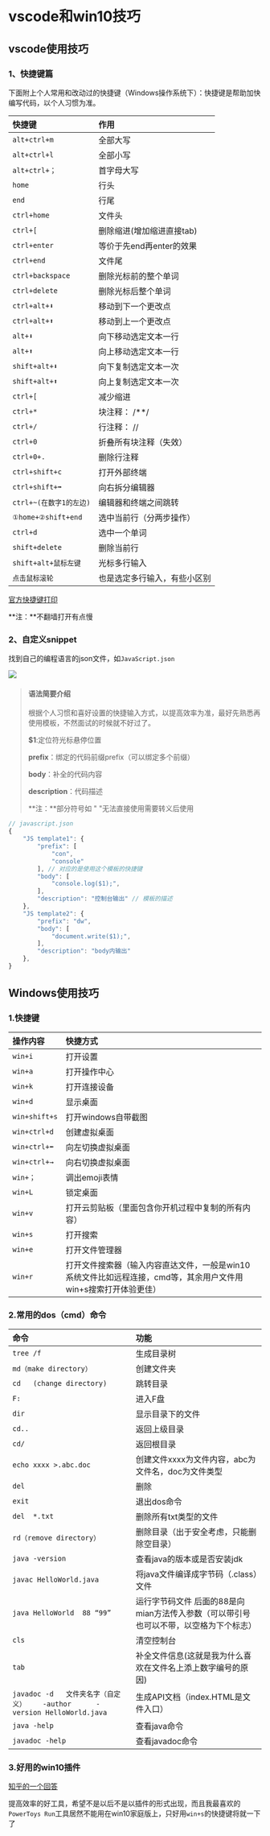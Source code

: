 # vscode和win10技巧

## vscode使用技巧

### 1、快捷键篇

下面附上个人常用和改动过的快捷键（Windows操作系统下）：快捷键是帮助加快编写代码，以个人习惯为准。

| 快捷键 | 作用 |
| :--- | :--- |
| `alt+ctrl+m` | 全部大写 |
| `alt+ctrl+l` | 全部小写 |
| `alt+ctrl+；` | 首字母大写 |
| `home` | 行头 |
| `end` | 行尾 |
| `ctrl+home` | 文件头 |
| `ctrl+[` | 删除缩进\(增加缩进直接tab\) |
| `ctrl+enter` | 等价于先end再enter的效果 |
| `ctrl+end` | 文件尾 |
| `ctrl+backspace` | 删除光标前的整个单词 |
| `ctrl+delete` | 删除光标后整个单词 |
| `ctrl+alt+⬇` | 移动到下一个更改点 |
| `ctrl+alt+⬆` | 移动到上一个更改点 |
| `alt+⬇` | 向下移动选定文本一行 |
| `alt+⬆` | 向上移动选定文本一行 |
| `shift+alt+⬇` | 向下复制选定文本一次 |
| `shift+alt+⬆` | 向上复制选定文本一次 |
| `ctrl+[` | 减少缩进 |
| `ctrl+*` | 块注释： /\*\*/  |
| `ctrl+/` | 行注释： // |
| `ctrl+0` | 折叠所有块注释（失效） |
| `ctrl+0+.` | 删除行注释 |
| `ctrl+shift+c` | 打开外部终端 |
| `ctrl+shift+➡` | 向右拆分编辑器 |
| `ctrl+~(在数字1的左边)` | 编辑器和终端之间跳转 |
| `①home+②shift+end` | 选中当前行（分两步操作） |
| `ctrl+d` | 选中一个单词 |
| `shift+delete` | 删除当前行 |
| `shift+alt+鼠标左键` | 光标多行输入 |
| `点击鼠标滚轮` | 也是选定多行输入，有些小区别 |

[官方快捷键打印](https://code.visualstudio.com/shortcuts/keyboard-shortcuts-windows.pdf)

**注：**不翻墙打开有点慢

### 2、自定义snippet

找到自己的编程语言的json文件，如`JavaScript.json`

![](https://zoulam-pic-repo.oss-cn-beijing.aliyuncs.com/img/image-20200719193459958.png)

> #### 语法简要介绍
>
> 根据个人习惯和喜好设置的快捷输入方式，以提高效率为准，最好先熟悉再使用模板，不然面试的时候就不好过了。
>
> **$1**:定位符光标悬停位置
>
> **prefix**：绑定的代码前缀prefix（可以绑定多个前缀）
>
> **body**：补全的代码内容
>
> **description**：代码描述
>
> **注：**部分符号如 " "无法直接使用需要转义后使用

```javascript
// javascript.json
{
    "JS template1": {
        "prefix": [
            "con",
            "console"
        ], // 对应的是使用这个模板的快捷键
        "body": [
            "console.log($1);",
        ],
        "description": "控制台输出" // 模板的描述
    },
    "JS template2": {
        "prefix": "dw",
        "body": [
            "document.write($1);",
        ],
        "description": "body内输出"
    },
}
```

## Windows使用技巧

### 1.快捷键

| 操作内容 | 快捷方式 |
| :--- | :--- |
| `win+i` | 打开设置 |
| `win+a` | 打开操作中心 |
| `win+k` | 打开连接设备 |
| `win+d` | 显示桌面 |
| `win+shift+s` | 打开windows自带截图 |
| `win+ctrl+d` | 创建虚拟桌面 |
| `win+ctrl+⬅` | 向左切换虚拟桌面 |
| `win+ctrl+→` | 向右切换虚拟桌面 |
| `win+；` | 调出emoji表情 |
| `win+L` | 锁定桌面 |
| `win+v` | 打开云剪贴板（里面包含你开机过程中复制的所有内容） |
| `win+s` | 打开搜索 |
| `win+e` | 打开文件管理器 |
| `win+r` | 打开文件搜索器（输入内容直达文件，一般是win10系统文件比如远程连接，cmd等，其余用户文件用win+s搜索打开体验更佳） |

### 2.常用的dos（cmd）命令

| 命令 | 功能 |
| :--- | :--- |
| `tree /f` | 生成目录树 |
| `md（make directory）` | 创建文件夹 |
| `cd   (change directory)` | 跳转目录 |
| `F:` | 进入F盘 |
| `dir` | 显示目录下的文件 |
| `cd..` | 返回上级目录 |
| `cd/` | 返回根目录 |
| `echo xxxx >.abc.doc` | 创建文件xxxx为文件内容，abc为文件名，doc为文件类型 |
| `del` | 删除 |
| `exit` | 退出dos命令 |
| `del  *.txt` | 删除所有txt类型的文件 |
| `rd（remove directory）` | 删除目录（出于安全考虑，只能删除空目录） |
| `java -version` | 查看java的版本或是否安装jdk |
| `javac HelloWorld.java` | 将java文件编译成字节码（.class）文件 |
| `java HelloWorld  88 “99”` | 运行字节码文件 后面的88是向mian方法传入参数（可以带引号也可以不带，以空格为下个标志） |
| `cls` | 清空控制台 |
| `tab` | 补全文件信息\(这就是我为什么喜欢在文件名上添上数字编号的原因\) |
| `javadoc -d   文件夹名字（自定义）    -author      -version HelloWorld.java` | 生成API文档（index.HTML是文件入口） |
| `java -help` | 查看java命令 |
| `javadoc -help` | 查看javadoc命令 |

### 3.好用的win10插件

[知乎的一个回答](https://www.zhihu.com/question/24584741/answer/1311415699)

提高效率的好工具，希望不是以后不是以插件的形式出现，而且我最喜欢的`PowerToys Run`工具居然不能用在win10家庭版上，只好用`win+s`的快捷键将就一下了

